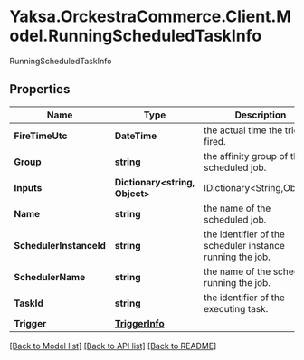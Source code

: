 # Yaksa.OrckestraCommerce.Client.Model.RunningScheduledTaskInfo
RunningScheduledTaskInfo

## Properties

Name | Type | Description | Notes
------------ | ------------- | ------------- | -------------
**FireTimeUtc** | **DateTime** | the actual time the trigger fired. | [optional] 
**Group** | **string** | the affinity group of the scheduled job. | [optional] 
**Inputs** | **Dictionary&lt;string, Object&gt;** | IDictionary&lt;String,Object&gt; | [optional] 
**Name** | **string** | the name of the scheduled job. | [optional] 
**SchedulerInstanceId** | **string** | the identifier of the scheduler instance running the job. | [optional] 
**SchedulerName** | **string** | the name of the scheduler running the job. | [optional] 
**TaskId** | **string** | the identifier of the executing task. | [optional] 
**Trigger** | [**TriggerInfo**](TriggerInfo.md) |  | [optional] 

[[Back to Model list]](../README.md#documentation-for-models) [[Back to API list]](../README.md#documentation-for-api-endpoints) [[Back to README]](../README.md)

